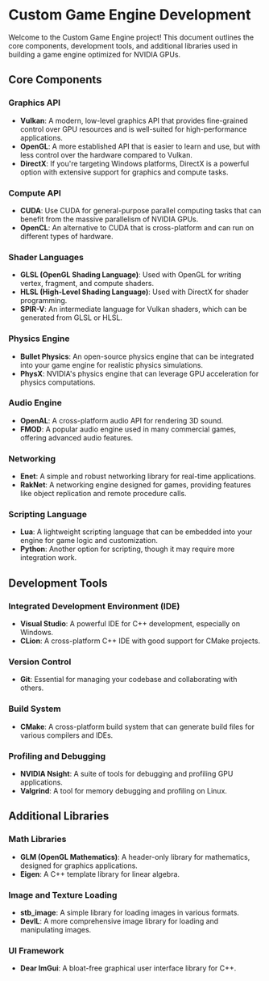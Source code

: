 # Custom Game Engine Development

Welcome to the Custom Game Engine project! This document outlines the core components, development tools, and additional libraries used in building a game engine optimized for NVIDIA GPUs.

## Core Components

### Graphics API

- **Vulkan**: A modern, low-level graphics API that provides fine-grained control over GPU resources and is well-suited for high-performance applications.
- **OpenGL**: A more established API that is easier to learn and use, but with less control over the hardware compared to Vulkan.
- **DirectX**: If you're targeting Windows platforms, DirectX is a powerful option with extensive support for graphics and compute tasks.

### Compute API

- **CUDA**: Use CUDA for general-purpose parallel computing tasks that can benefit from the massive parallelism of NVIDIA GPUs.
- **OpenCL**: An alternative to CUDA that is cross-platform and can run on different types of hardware.

### Shader Languages

- **GLSL (OpenGL Shading Language)**: Used with OpenGL for writing vertex, fragment, and compute shaders.
- **HLSL (High-Level Shading Language)**: Used with DirectX for shader programming.
- **SPIR-V**: An intermediate language for Vulkan shaders, which can be generated from GLSL or HLSL.

### Physics Engine

- **Bullet Physics**: An open-source physics engine that can be integrated into your game engine for realistic physics simulations.
- **PhysX**: NVIDIA's physics engine that can leverage GPU acceleration for physics computations.

### Audio Engine

- **OpenAL**: A cross-platform audio API for rendering 3D sound.
- **FMOD**: A popular audio engine used in many commercial games, offering advanced audio features.

### Networking

- **Enet**: A simple and robust networking library for real-time applications.
- **RakNet**: A networking engine designed for games, providing features like object replication and remote procedure calls.

### Scripting Language

- **Lua**: A lightweight scripting language that can be embedded into your engine for game logic and customization.
- **Python**: Another option for scripting, though it may require more integration work.

## Development Tools

### Integrated Development Environment (IDE)

- **Visual Studio**: A powerful IDE for C++ development, especially on Windows.
- **CLion**: A cross-platform C++ IDE with good support for CMake projects.

### Version Control

- **Git**: Essential for managing your codebase and collaborating with others.

### Build System

- **CMake**: A cross-platform build system that can generate build files for various compilers and IDEs.

### Profiling and Debugging

- **NVIDIA Nsight**: A suite of tools for debugging and profiling GPU applications.
- **Valgrind**: A tool for memory debugging and profiling on Linux.

## Additional Libraries

### Math Libraries

- **GLM (OpenGL Mathematics)**: A header-only library for mathematics, designed for graphics applications.
- **Eigen**: A C++ template library for linear algebra.

### Image and Texture Loading

- **stb_image**: A simple library for loading images in various formats.
- **DevIL**: A more comprehensive image library for loading and manipulating images.

### UI Framework

- **Dear ImGui**: A bloat-free graphical user interface library for C++.
